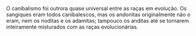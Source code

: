 ﻿O canibalismo foi outrora quase universal entre as raças em evolução. Os sangiques eram todos canibalescos, mas os andonitas originalmente não o eram, nem os noditas e os adamitas; tampouco os anditas até se tornarem inteiramente misturados com as raças evolucionárias.